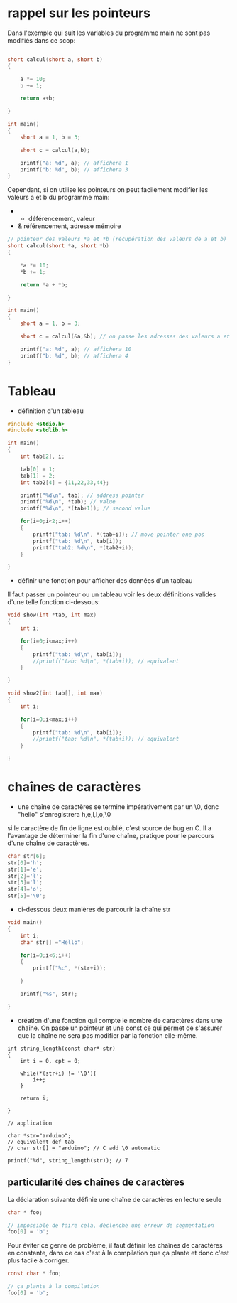 # rappel sur les pointeurs
Dans l'exemple qui suit les variables du programme main ne sont pas modifiés dans ce scop:

``` C

short calcul(short a, short b)
{

    a *= 10;
    b += 1;

    return a+b;

}

int main()
{
    short a = 1, b = 3;

    short c = calcul(a,b);

    printf("a: %d", a); // affichera 1
    printf("b: %d", b); // affichera 3
}
``` 
Cependant, si on utilise les pointeurs on peut facilement modifier les valeurs a et b du programme main:

- * déférencement, valeur
- & référencement, adresse mémoire

``` C
// pointeur des valeurs *a et *b (récupération des valeurs de a et b)
short calcul(short *a, short *b)
{

    *a *= 10;
    *b += 1;

    return *a + *b;

}

int main()
{
    short a = 1, b = 3;

    short c = calcul(&a,&b); // on passe les adresses des valeurs a et b

    printf("a: %d", a); // affichera 10
    printf("b: %d", b); // affichera 4
}
``` 

# Tableau

- définition d'un tableau

```c
#include <stdio.h>
#include <stdlib.h>

int main()
{
	int tab[2], i;

    tab[0] = 1;
    tab[1] = 2;
    int tab2[4] = {11,22,33,44};

    printf("%d\n", tab); // address pointer
    printf("%d\n", *tab); // value
    printf("%d\n", *(tab+1)); // second value

    for(i=0;i<2;i++)
    {
        printf("tab: %d\n", *(tab+i)); // move pointer one pos
        printf("tab: %d\n", tab[i]);
        printf("tab2: %d\n", *(tab2+i));
    }

}

```

- définir une fonction pour afficher des données d'un tableau

Il faut passer un pointeur ou un tableau voir les deux définitions valides d'une telle fonction ci-dessous:

```c
void show(int *tab, int max)
{
    int i;

    for(i=0;i<max;i++)
    {
        printf("tab: %d\n", tab[i]);
        //printf("tab: %d\n", *(tab+i)); // equivalent
    }

}

void show2(int tab[], int max)
{
    int i;

    for(i=0;i<max;i++)
    {
        printf("tab: %d\n", tab[i]);
        //printf("tab: %d\n", *(tab+i)); // equivalent
    } 

}

```

# chaînes de caractères

- une chaîne de caractères se termine impérativement par un \0, donc "hello" s'enregistrera h,e,l,l,o,\0

si le caractère de fin de ligne est oublié, c'est source de bug en C. Il a l'avantage de déterminer la fin d'une chaîne, pratique pour le parcours d'une chaîne de caractères.

``` c
char str[6];
str[0]='h';
str[1]='e';
str[2]='l';
str[3]='l';
str[4]='o';
str[5]='\0';
```

- ci-dessous deux manières de parcourir la chaîne str

``` c
void main()
{
	int i;
	char str[] ="Hello";

	for(i=0;i<6;i++)
	{
	    printf("%c", *(str+i));

	}

	printf("%s", str);

}

```
- création d'une fonction qui compte le nombre de caractères dans une chaîne.
On passe un pointeur et une const ce qui permet de s'assurer que la chaîne ne sera pas modifier par la fonction elle-même.

```
int string_length(const char* str)
{
    int i = 0, cpt = 0;

    while(*(str+i) != '\0'){
        i++;
    }

    return i;

}

// application

char *str="arduino";
// equivalent def tab
// char str[] = "arduino"; // C add \0 automatic

printf("%d", string_length(str)); // 7

```

## particularité des chaînes de caractères
La déclaration suivante définie une chaîne de caractères en lecture seule

``` C
char * foo;

// impossible de faire cela, déclenche une erreur de segmentation
foo[0] = 'b';

```
Pour éviter ce genre de problème, il faut définir les chaînes de caractères en constante, dans ce cas c'est à la compilation que ça plante et donc c'est plus facile à corriger.
``` C
const char * foo;

// ça plante à la compilation
foo[0] = 'b';

```